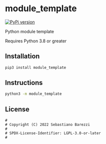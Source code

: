 # module_template

[![PyPi version](https://img.shields.io/pypi/v/module_template)](https://pypi.org/project/module_template/)

Python module template

Requires Python 3.8 or greater

## Installation

```sh
pip3 install module_template
```

## Instructions

```sh
python3 -m module_template
```

## License

```
#
# Copyright (C) 2022 Sebastiano Barezzi
#
# SPDX-License-Identifier: LGPL-3.0-or-later
#
```
